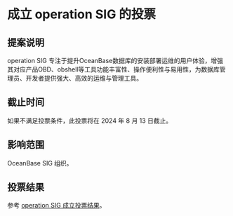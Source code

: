 # 成立 operation SIG 的投票

## 提案说明
operation SIG 专注于提升OceanBase数据库的安装部署运维的用户体验，增强其对应产品OBD、obshell等工具功能丰富性、操作便利性与易用性，为数据库管理员、开发者提供强大、高效的运维与管理工具。

## 截止时间
如果不满足投票条件，此投票将在 2024 年 8 月 13 日截止。

## 影响范围
OceanBase SIG 组织。

## 投票结果
参考 [operation SIG 成立投票结果](https://github.com/oceanbase/community/pull/15)。